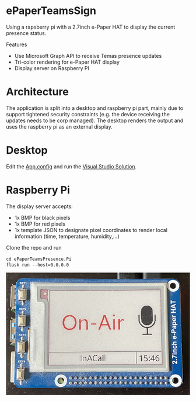 # ePaperTeamsSign
Using a rapsberry pi with a 2.7inch e-Paper HAT to display the current presence status.

Features

* Use Microsoft Graph API to receive Temas presence updates
* Tri-color rendering for e-Paper HAT display
* Display server on Raspberry PI

# Architecture
The application is split into a desktop and raspberry pi part, mainly due to support tightened security constraints (e.g. the device receiving the updates needs to be corp managed).
The desktop renders the output and uses the raspberry pi as an external display.

# Desktop

Edit the [App.config](ePaperTeamsPresence.Desktop/ePaperTeamsPresence.Desktop/App.config) and run the [Visual Studio Solution](ePaperTeamsPresence.Desktop/ePaperTeamsPresence.Desktop.sln).

# Raspberry Pi
The display server accepts:

* 1x BMP for black pixels
* 1x BMP for red pixels
* 1x template JSON to designate pixel coordinates to render local information (time, temperature, humidity,...)

Clone the repo and run 

```
cd ePaperTeamsPresence.Pi
flask run --host=0.0.0.0
```

![Raspberry PI Screenshot](./images/raspberry_pi_paper_hat.png)